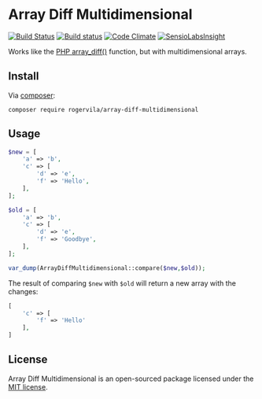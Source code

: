 # Array Diff Multidimensional

[![Build Status](https://travis-ci.org/rogervila/array-diff-multidimensional.svg?branch=master)](https://travis-ci.org/rogervila/array-diff-multidimensional)
[![Build status](https://ci.appveyor.com/api/projects/status/wues2pcnb6s07bbl?svg=true)](https://ci.appveyor.com/project/roger-vila/array-diff-multidimensional)
[![Code Climate](https://codeclimate.com/github/rogervila/array-diff-multidimensional/badges/gpa.svg)](https://codeclimate.com/github/rogervila/array-diff-multidimensional)
[![SensioLabsInsight](https://insight.sensiolabs.com/projects/0d8faa82-5cd3-44dd-9759-a8a1b7b55fce/big.png)](https://insight.sensiolabs.com/projects/0d8faa82-5cd3-44dd-9759-a8a1b7b55fce)

Works like the [PHP array_diff()](http://php.net/manual/es/function.array-diff.php) function, but with multidimensional arrays.

## Install

Via [composer](http://getcomposer.org):

```shell
composer require rogervila/array-diff-multidimensional
```

## Usage

```php
$new = [
	'a' => 'b',
	'c' => [
		'd' => 'e',
		'f' => 'Hello',
	],
];

$old = [
	'a' => 'b',
	'c' => [
		'd' => 'e',
		'f' => 'Goodbye',
	],
];

var_dump(ArrayDiffMultidimensional::compare($new,$old));

```

The result of comparing `$new` with `$old` will return a new array with the changes:

```php
[
	'c' => [
		'f' => 'Hello'
 	],
]
```

## License

Array Diff Multidimensional is an open-sourced package licensed under the [MIT license](http://opensource.org/licenses/MIT).
